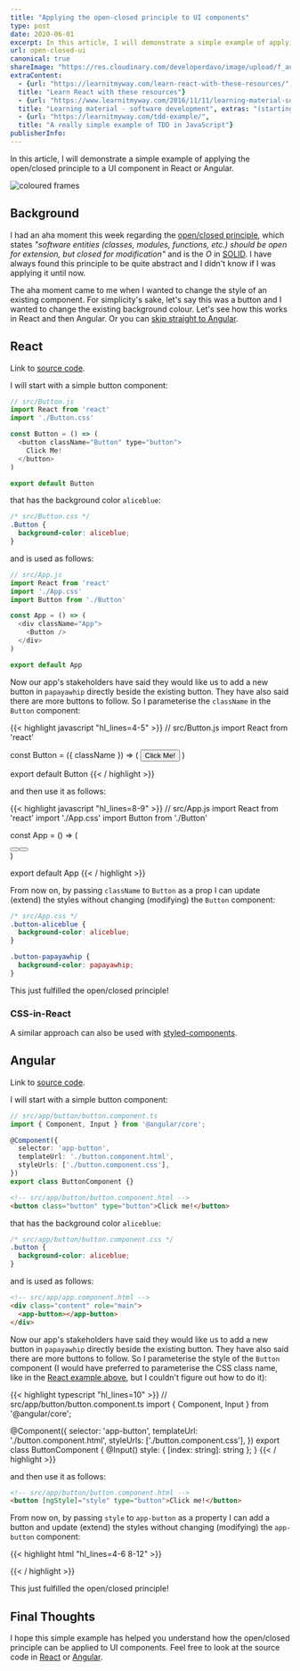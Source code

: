 ```yaml
---
title: "Applying the open-closed principle to UI components"
type: post
date: 2020-06-01
excerpt: In this article, I will demonstrate a simple example of applying the open/closed principle to a UI component in React or Angular.
url: open-closed-ui
canonical: true
shareImage: "https://res.cloudinary.com/developerdavo/image/upload/f_auto,w_1200/v1591008765/learnitmyway/robert-katzki-jbtfM0XBeRc-unsplash_ewwg0k.jpg"
extraContent:
  - {url: "https://learnitmyway.com/learn-react-with-these-resources/", 
  title: "Learn React with these resources"}
  - {url: "https://www.learnitmyway.com/2016/11/11/learning-material-software-development/", 
  title: "Learning material - software development", extras: "(starting with Intro to CS)"}
  - {url: "https://learnitmyway.com/tdd-example/", 
  title: "A really simple example of TDD in JavaScript"}
publisherInfo: 
---
```


In this article, I will demonstrate a simple example of applying the open/closed principle to a UI component in React or Angular.

<!--more-->
<!-- og:description -->

![coloured frames](https://res.cloudinary.com/developerdavo/image/upload/f_auto,h_1000/v1591008765/learnitmyway/robert-katzki-jbtfM0XBeRc-unsplash_ewwg0k.jpg)

## Background

I had an aha moment this week regarding the [open/closed principle](https://en.wikipedia.org/wiki/Open%E2%80%93closed_principle), which states *"software entities (classes, modules, functions, etc.) should be open for extension, but closed for modification"* and is the *O* in [SOLID](https://en.wikipedia.org/wiki/SOLID). I have always found this principle to be quite abstract and I didn't know if I was applying it until now.

The aha moment came to me when I wanted to change the style of an existing component. For simplicity's sake, let's say this was a button and I wanted to change the existing background colour. Let's see how this works in React and then Angular. Or you can [skip straight to Angular](#angular).

## React

Link to [source code](https://github.com/learnitmyway/open-closed-react).

I will start with a simple button component:

```javascript
// src/Button.js
import React from 'react'
import './Button.css'

const Button = () => (
  <button className="Button" type="button">
    Click Me!
  </button>
)

export default Button
```

that has the background color `aliceblue`:

```css
/* src/Button.css */
.Button {
  background-color: aliceblue;
}

```

and is used as follows:

```javascript
// src/App.js
import React from 'react'
import './App.css'
import Button from './Button'

const App = () => (
  <div className="App">
    <Button />
  </div>
)

export default App
```

Now our app's stakeholders have said they would like us to add a new button in `papayawhip` directly beside the existing button. They have also said there are more buttons to follow. So I parameterise the `className` in the `Button` component:

{{< highlight javascript "hl_lines=4-5" >}}
// src/Button.js
import React from 'react'

const Button = ({ className }) => (
  <button className={className} type="button">
    Click Me!
  </button>
)

export default Button
{{< / highlight >}}

and then use it as follows:

{{< highlight javascript "hl_lines=8-9" >}}
// src/App.js
import React from 'react'
import './App.css'
import Button from './Button'

const App = () => (
  <div className="App">
    <Button className="button-aliceblue" />
    <Button className="button-papayawhip" />
  </div>
)

export default App
{{< / highlight >}}

From now on, by passing `className` to `Button` as a prop I can update (extend) the styles without changing (modifying) the `Button` component:

```css
/* src/App.css */
.button-aliceblue {
  background-color: aliceblue;
}

.button-papayawhip {
  background-color: papayawhip;
}
```

This just fulfilled the open/closed principle!

### CSS-in-React

A similar approach can also be used with [styled-components](https://styled-components.com/docs/basics#extending-styles).

## Angular

Link to [source code](https://github.com/learnitmyway/open-closed-angular).

I will start with a simple button component:

```typescript
// src/app/button/button.component.ts 
import { Component, Input } from '@angular/core';

@Component({
  selector: 'app-button',
  templateUrl: './button.component.html',
  styleUrls: ['./button.component.css'],
})
export class ButtonComponent {}
```

```html
<!-- src/app/button/button.component.html -->
<button class="button" type="button">Click me!</button>
```

that has the background color `aliceblue`:

```css
/* src/app/button/button.component.css */
.button {
  background-color: aliceblue;
}
```

and is used as follows:

```html
<!-- src/app/app.component.html -->
<div class="content" role="main">
  <app-button></app-button>
</div>
```

Now our app's stakeholders have said they would like us to add a new button in `papayawhip` directly beside the existing button. They have also said there are more buttons to follow. So I parameterise the style of the `Button` component (I would have preferred to parameterise the CSS class name, like in the [React example above](#react), but I couldn't figure out how to do it):

{{< highlight typescript "hl_lines=10" >}}
// src/app/button/button.component.ts 
import { Component, Input } from '@angular/core';

@Component({
  selector: 'app-button',
  templateUrl: './button.component.html',
  styleUrls: ['./button.component.css'],
})
export class ButtonComponent {
  @Input() style: { [index: string]: string };
}
{{< / highlight >}}

and then use it as follows:

```html
<!-- src/app/button/button.component.html -->
<button [ngStyle]="style" type="button">Click me!</button>
```

From now on, by passing `style` to `app-button` as a property I can add a button and update (extend) the styles without changing (modifying) the `app-button` component:

{{< highlight html "hl_lines=4-6 8-12" >}}
<!-- src/app/app.component.html -->
<div class="content" role="main">
  <app-button
    [style]="{
      backgroundColor: 'aliceblue'
    }"
  ></app-button>
  <app-button
    [style]="{
      backgroundColor: 'papayawhip'
    }"
  ></app-button>
</div>

{{< / highlight >}}

This just fulfilled the open/closed principle!

## Final Thoughts

I hope this simple example has helped you understand how the open/closed principle can be applied to UI components. Feel free to look at the source code in [React](https://github.com/learnitmyway/open-closed-react) or [Angular](https://github.com/learnitmyway/open-closed-angular).
